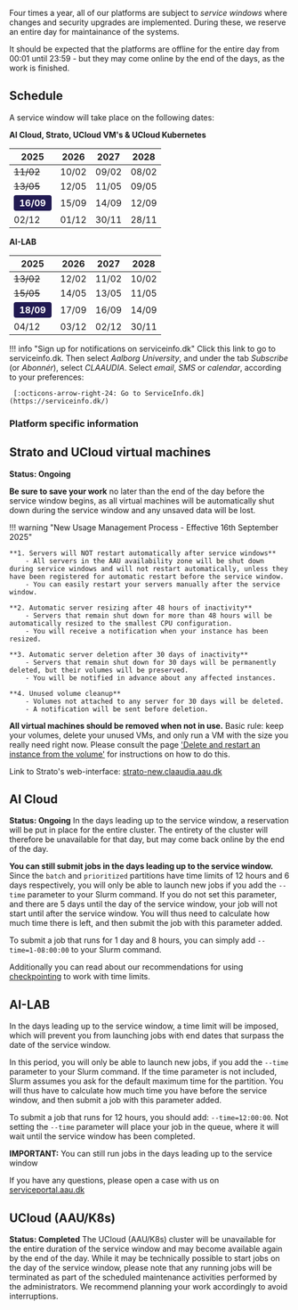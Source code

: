
<!-- !!! warning "Next Service window: 13th and 15th of May 2025" -->

Four times a year, all of our platforms are subject to *service windows* where changes and security upgrades are implemented.
During these, we reserve an entire day for maintainance of the systems.

It should be expected that the platforms are offline for the entire day from 00:01 until 23:59 - but they may come online by the end of the days, as the work is finished.

## Schedule

A service window will take place on the following dates:

<div class="grid" markdown>

<div markdown>

**AI Cloud, Strato, UCloud VM's & UCloud Kubernetes**

| 2025  | 2026  | 2027  | 2028  |
| ---   | ---   | ---   | ---   |
| <s>11/02</s> | 10/02 | 09/02 | 08/02 |
| <s>13/05</s> | 12/05 | 11/05 | 09/05 |
| <span style="background:#211a52; color:white; font-weight:bold; border:2px solid #211a52; border-radius:4px; padding:2px 8px; display:inline-block;">16/09</span> | 15/09 | 14/09 | 12/09 |
| 02/12 | 01/12 | 30/11 | 28/11 |

</div>

<div markdown>

**AI-LAB**

| 2025  | 2026  | 2027  | 2028  |
| ---   | ---   | ---   | ---   |
| <s>13/02</s> | 12/02 | 11/02 | 10/02 |
| <s>15/05</s> | 14/05 | 13/05 | 11/05 |
| <span style="background:#211a52; color:white; font-weight:bold; border:2px solid #211a52; border-radius:4px; padding:2px 8px; display:inline-block;">18/09</span> | 17/09 | 16/09 | 14/09 |
| 04/12 | 03/12 | 02/12 | 30/11 |

</div>

</div>

!!! info "Sign up for notifications on serviceinfo.dk"
    Click this link to go to serviceinfo.dk. Then select *Aalborg University*,
    and under the tab *Subscribe* (or *Abonnér*), select *CLAAUDIA*.
    Select *email*, *SMS* or *calendar*, according to your preferences:

     [:octicons-arrow-right-24: Go to ServiceInfo.dk](https://serviceinfo.dk/)

### Platform specific information

## Strato and UCloud virtual machines

**Status: Ongoing**

**Be sure to save your work** no later than the end of the day before the service window begins, as all virtual machines will be automatically shut down during the service window and any unsaved data will be lost.

!!! warning "New Usage Management Process - Effective 16th September 2025"
    
    **1. Servers will NOT restart automatically after service windows**
        - All servers in the AAU availability zone will be shut down during service windows and will not restart automatically, unless they have been registered for automatic restart before the service window.
        - You can easily restart your servers manually after the service window.

    **2. Automatic server resizing after 48 hours of inactivity**
        - Servers that remain shut down for more than 48 hours will be automatically resized to the smallest CPU configuration.
        - You will receive a notification when your instance has been resized.

    **3. Automatic server deletion after 30 days of inactivity**
        - Servers that remain shut down for 30 days will be permanently deleted, but their volumes will be preserved.
        - You will be notified in advance about any affected instances.

    **4. Unused volume cleanup**
        - Volumes not attached to any server for 30 days will be deleted.
        - A notification will be sent before deletion.

**All virtual machines should be removed when not in use.** 
Basic rule: keep your volumes, delete your unused VMs, and only run a VM with the size you really need right now.
Please consult the page ['Delete and restart an instance from the volume'](strato/best-practice-guides/delete-and-restart-an-instance-from-the-volume/)
for instructions on how to do this.


Link to Strato's
web-interface: [strato-new.claaudia.aau.dk](https://strato-new.claaudia.aau.dk/)


## AI Cloud
**Status: Ongoing**
In the days leading up to the service window, a reservation will be put in place for the entire cluster. The entirety of the cluster will therefore be unavailable for that day, but may come back online by the end of the day.

**You can still submit jobs in the days leading up to the service window.**
Since the `batch` and `prioritized` partitions have time limits of 12 hours and 6 days respectively, you will only be able to launch new jobs if you add the `--time` parameter to your Slurm command. If you do not set this parameter, and there are 5 days until the day of the service window, your job will not start until after the service window. You will thus need to calculate how much time there is left, and then submit the job with this parameter added. 

To submit a job that runs for 1 day and 8 hours, you can simply add `--time=1-08:00:00` to your Slurm command. 

Additionally you can read about our recommendations for using [checkpointing](ai-lab/additional-guides/requeuing-and-checkpointing/) to work with time limits.


## AI-LAB

In the days leading up to the service window, a time limit will be imposed, which will prevent you from launching jobs with end dates that surpass the date of the service window. 

In this period, you will only be able to launch new jobs, if you add the `--time` parameter to your Slurm command. If the time parameter is not included, Slurm assumes you ask for the default maximum time for the partition. You will thus have to calculate how much time you have before the service window, and then submit a job with this parameter added. 

To submit a job that runs for 12 hours, you should add: `--time=12:00:00`. Not setting the `--time` parameter will place your job in the queue, where it will wait until the service window has been completed.

**IMPORTANT:** You can still run jobs in the days leading up to the service window

If you have any questions, please open a case with us on [serviceportal.aau.dk](https://serviceportal.aau.dk/serviceportal?id=sc_cat_item&sys_id=a05e2fb4c3434610f0f3041ad001310e)



## UCloud (AAU/K8s)
**Status: Completed**
The UCloud (AAU/K8s) cluster will be unavailable for the entire duration of the service window and may become available again by the end of the day. While it may be technically possible to start jobs on the day of the service window, please note that any running jobs will be terminated as part of the scheduled maintenance activities performed by the administrators. We recommend planning your work accordingly to avoid interruptions.



